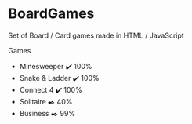 # BoardGames
Set of Board / Card games made in HTML / JavaScript

Games
- Minesweeper :heavy_check_mark: 100% 
- Snake & Ladder :heavy_check_mark: 100% 
- Connect 4 :heavy_check_mark: 100% 
- Solitaire :black_nib: 40% 
- Business :black_nib: 99% 
